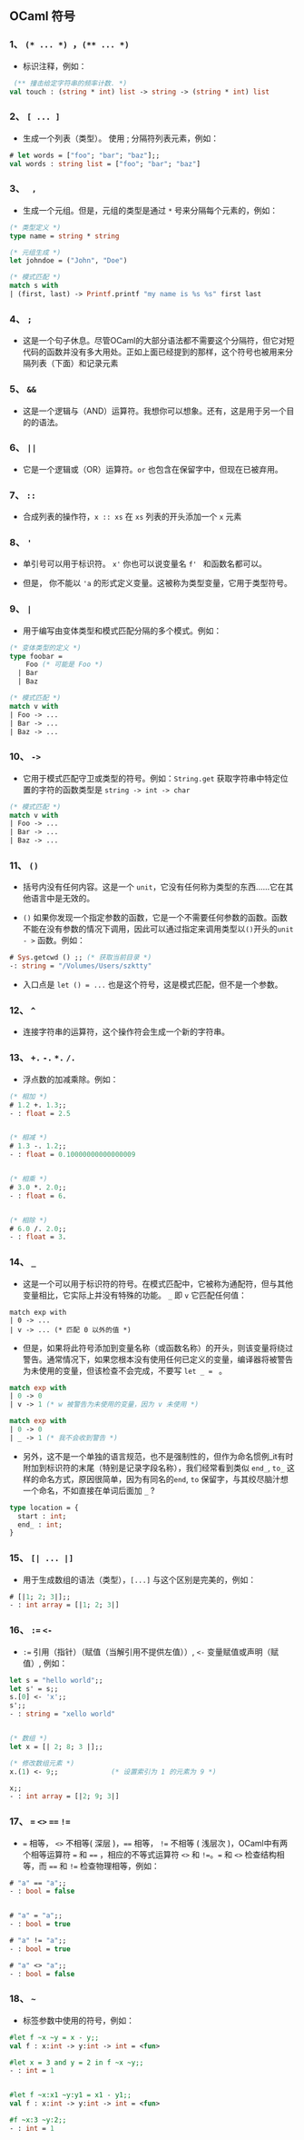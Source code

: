 
## OCaml 符号

### 1、 ```(* ... *) ```，```(** ... *) ```

- 标识注释，例如：
 
```ocaml
 (** 撞击给定字符串的频率计数. *)
val touch : (string * int) list -> string -> (string * int) list
```

### 2、 ```[ ... ] ```

- 生成一个列表（类型）。 使用 ; 分隔符列表元素，例如：

```ocaml
# let words = ["foo"; "bar"; "baz"];;
val words : string list = ["foo"; "bar"; "baz"]
```

### 3、 ``` ,```

- 生成一个元组。但是，元组的类型是通过 ``` * ``` 号来分隔每个元素的，例如：

```ocaml
(* 类型定义 *)
type name = string * string

(* 元组生成 *)
let johndoe = ("John", "Doe")

(* 模式匹配 *)
match s with
| (first, last) -> Printf.printf "my name is %s %s" first last
```

### 4、 ```;```

- 这是一个句子休息。尽管OCaml的大部分语法都不需要这个分隔符，但它对短代码的函数并没有多大用处。正如上面已经提到的那样，这个符号也被用来分隔列表（下面）和记录元素

### 5、 ```&&```

- 这是一个逻辑与（AND）运算符。我想你可以想象。还有，这是用于另一个目的的语法。

### 6、 ```||```

- 它是一个逻辑或（OR）运算符。```or``` 也包含在保留字中，但现在已被弃用。

### 7、 ``` :: ```

- 合成列表的操作符，``` x :: xs ``` 在 ``` xs ``` 列表的开头添加一个 ``` x ``` 元素

### 8、 ``` ' ```

- 单引号可以用于标识符。 ``` x' ``` 你也可以说变量名 ```f' ``` 和函数名都可以。

- 但是， 你不能以 ```'a``` 的形式定义变量。这被称为类型变量，它用于类型符号。

### 9、 ``` | ```

- 用于编写由变体类型和模式匹配分隔的多个模式。例如：

```ocaml
(* 变体类型的定义 *) 
type foobar = 
    Foo (* 可能是 Foo *) 
  | Bar 
  | Baz 

(* 模式匹配 *) 
match v with 
| Foo -> ... 
| Bar -> ... 
| Baz -> ...
```

### 10、 ``` -> ```

- 它用于模式匹配守卫或类型的符号。例如：``` String.get ``` 获取字符串中特定位置的字符的函数类型是 ``` string -> int -> char ```

```ocaml
(* 模式匹配 *) 
match v with 
| Foo -> ... 
| Bar -> ... 
| Baz -> ...
```

### 11、 ``` () ```

- 括号内没有任何内容。这是一个 ``` unit ```，它没有任何称为类型的东西......它在其他语言中是无效的。

- ```()``` 如果你发现一个指定参数的函数，它是一个不需要任何参数的函数。函数不能在没有参数的情况下调用，因此可以通过指定来调用类型以```()```开头的``` unit - > ``` 函数。例如：

```ocaml
# Sys.getcwd () ;; (* 获取当前目录 *) 
-: string = "/Volumes/Users/szktty"
```

- 入口点是 ```let () = ...``` 也是这个符号，这是模式匹配，但不是一个参数。

### 12、 ``` ^ ```

- 连接字符串的运算符，这个操作符会生成一个新的字符串。

### 13、 ``` +. ``` ```-.``` ```*.``` ```/. ```

- 浮点数的加减乘除。例如：

```ocaml
(* 相加 *)
# 1.2 +. 1.3;;
- : float = 2.5


(* 相减 *)
# 1.3 -. 1.2;;
- : float = 0.10000000000000009


(* 相乘 *)
# 3.0 *. 2.0;;
- : float = 6.


(* 相除 *)
# 6.0 /. 2.0;;
- : float = 3.

```

### 14、 ``` _ ```

- 这是一个可以用于标识符的符号。在模式匹配中，它被称为通配符，但与其他变量相比，它实际上并没有特殊的功能。 ``` _ ``` 即 ``` v ``` 它匹配任何值：

```ocmal
match exp with 
| 0 -> ... 
| v -> ... (* 匹配 0 以外的值 *)
```

- 但是，如果将此符号添加到变量名称（或函数名称）的开头，则该变量将绕过警告。通常情况下，如果您根本没有使用任何已定义的变量，编译器将被警告为未使用的变量，但该检查不会完成，不要写 ```let _ = ``` 。

```ocaml
match exp with 
| 0 -> 0 
| v -> 1 (* w 被警告为未使用的变量，因为 v 未使用 *) 

match exp with 
| 0 -> 0 
| _ -> 1 (* 我不会收到警告 *)
```

- 另外，这不是一个单独的语言规范，也不是强制性的，但作为命名惯例_it有时附加到标识符的末尾（特别是记录字段名称），我们经常看到类似 ``` end_ ```, ``` to_ ``` 这样的命名方式，原因很简单，因为有同名的```end```, ```to``` 保留字，与其绞尽脑汁想一个命名，不如直接在单词后面加 ``` _ ``` ?

```ocaml
type location = {
  start : int;
  end_ : int;
}
```

### 15、 ``` [| ... |] ```

- 用于生成数组的语法（类型），``` [...] ``` 与这个区别是完美的，例如：

```ocaml
# [|1; 2; 3|];;
- : int array = [|1; 2; 3|]
```

### 16、 ``` := ``` ``` <- ```

- ``` := ``` 引用（指针）（赋值（当解引用不提供左值））, ``` <- ``` 变量赋值或声明（赋值）, 例如：

```ocaml
let s = "hello world";;
let s' = s;;
s.[0] <- 'x';;
s';;
- : string = "xello world"


(* 数组 *)
let x = [| 2; 8; 3 |];;

(* 修改数组元素 *)
x.(1) <- 9;;             (* 设置索引为 1 的元素为 9 *)

x;;
- : int array = [|2; 9; 3|]
```

### 17、 ```=``` ```<>``` ```==``` ```!=```

- ``` = ``` 相等， ``` <> ``` 不相等( 深层 )，``` == ``` 相等， ``` != ``` 不相等 ( 浅层次 )，OCaml中有两个相等运算符 ```=``` 和 ```==``` ，相应的不等式运算符 ```<>``` 和 ```!=```。```=``` 和 ```<>``` 检查结构相等，而 ```==``` 和 ```!=``` 检查物理相等，例如：
```ocaml
# "a" == "a";;
- : bool = false


# "a" = "a";;
- : bool = true

# "a" != "a";;
- : bool = true

# "a" <> "a";;
- : bool = false

```

### 18、 ``` ~ ```

- 标签参数中使用的符号，例如：
```ocaml
#let f ~x ~y = x - y;;
val f : x:int -> y:int -> int = <fun>

#let x = 3 and y = 2 in f ~x ~y;;
- : int = 1


#let f ~x:x1 ~y:y1 = x1 - y1;;
val f : x:int -> y:int -> int = <fun>

#f ~x:3 ~y:2;;
- : int = 1
```
